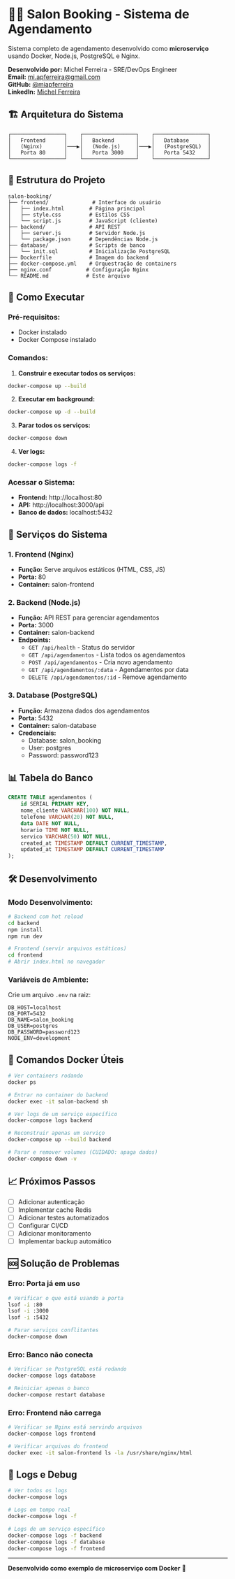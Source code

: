 # 💇‍♀️ Salon Booking - Sistema de Agendamento

Sistema completo de agendamento desenvolvido como **microserviço** usando Docker, Node.js, PostgreSQL e Nginx.

**Desenvolvido por:** Michel Ferreira - SRE/DevOps Engineer  
**Email:** mi.apferreira@gmail.com  
**GitHub:** [@miapferreira](https://github.com/miapferreira)  
**LinkedIn:** [Michel Ferreira](https://www.linkedin.com/in/michelapferreira/)

## 🏗️ **Arquitetura do Sistema**

```
┌─────────────────┐    ┌─────────────────┐    ┌─────────────────┐
│   Frontend      │    │   Backend       │    │   Database      │
│   (Nginx)       │───▶│   (Node.js)     │───▶│   (PostgreSQL)  │
│   Porta 80      │    │   Porta 3000    │    │   Porta 5432    │
└─────────────────┘    └─────────────────┘    └─────────────────┘
```

## 📁 **Estrutura do Projeto**

```
salon-booking/
├── frontend/              # Interface do usuário
│   ├── index.html        # Página principal
│   ├── style.css         # Estilos CSS
│   └── script.js         # JavaScript (cliente)
├── backend/              # API REST
│   ├── server.js         # Servidor Node.js
│   └── package.json      # Dependências Node.js
├── database/             # Scripts de banco
│   └── init.sql          # Inicialização PostgreSQL
├── Dockerfile            # Imagem do backend
├── docker-compose.yml    # Orquestração de containers
├── nginx.conf           # Configuração Nginx
└── README.md            # Este arquivo
```

## 🚀 **Como Executar**

### **Pré-requisitos:**
- Docker instalado
- Docker Compose instalado

### **Comandos:**

1. **Construir e executar todos os serviços:**
```bash
docker-compose up --build
```

2. **Executar em background:**
```bash
docker-compose up -d --build
```

3. **Parar todos os serviços:**
```bash
docker-compose down
```

4. **Ver logs:**
```bash
docker-compose logs -f
```

### **Acessar o Sistema:**
- **Frontend:** http://localhost:80
- **API:** http://localhost:3000/api
- **Banco de dados:** localhost:5432

## 🔧 **Serviços do Sistema**

### **1. Frontend (Nginx)**
- **Função:** Serve arquivos estáticos (HTML, CSS, JS)
- **Porta:** 80
- **Container:** salon-frontend

### **2. Backend (Node.js)**
- **Função:** API REST para gerenciar agendamentos
- **Porta:** 3000
- **Container:** salon-backend
- **Endpoints:**
  - `GET /api/health` - Status do servidor
  - `GET /api/agendamentos` - Lista todos os agendamentos
  - `POST /api/agendamentos` - Cria novo agendamento
  - `GET /api/agendamentos/:data` - Agendamentos por data
  - `DELETE /api/agendamentos/:id` - Remove agendamento

### **3. Database (PostgreSQL)**
- **Função:** Armazena dados dos agendamentos
- **Porta:** 5432
- **Container:** salon-database
- **Credenciais:**
  - Database: salon_booking
  - User: postgres
  - Password: password123

## 📊 **Tabela do Banco**

```sql
CREATE TABLE agendamentos (
    id SERIAL PRIMARY KEY,
    nome_cliente VARCHAR(100) NOT NULL,
    telefone VARCHAR(20) NOT NULL,
    data DATE NOT NULL,
    horario TIME NOT NULL,
    servico VARCHAR(50) NOT NULL,
    created_at TIMESTAMP DEFAULT CURRENT_TIMESTAMP,
    updated_at TIMESTAMP DEFAULT CURRENT_TIMESTAMP
);
```

## 🛠️ **Desenvolvimento**

### **Modo Desenvolvimento:**
```bash
# Backend com hot reload
cd backend
npm install
npm run dev

# Frontend (servir arquivos estáticos)
cd frontend
# Abrir index.html no navegador
```

### **Variáveis de Ambiente:**
Crie um arquivo `.env` na raiz:
```env
DB_HOST=localhost
DB_PORT=5432
DB_NAME=salon_booking
DB_USER=postgres
DB_PASSWORD=password123
NODE_ENV=development
```

## 🐳 **Comandos Docker Úteis**

```bash
# Ver containers rodando
docker ps

# Entrar no container do backend
docker exec -it salon-backend sh

# Ver logs de um serviço específico
docker-compose logs backend

# Reconstruir apenas um serviço
docker-compose up --build backend

# Parar e remover volumes (CUIDADO: apaga dados)
docker-compose down -v
```

## 📈 **Próximos Passos**

- [ ] Adicionar autenticação
- [ ] Implementar cache Redis
- [ ] Adicionar testes automatizados
- [ ] Configurar CI/CD
- [ ] Adicionar monitoramento
- [ ] Implementar backup automático

## 🆘 **Solução de Problemas**

### **Erro: Porta já em uso**
```bash
# Verificar o que está usando a porta
lsof -i :80
lsof -i :3000
lsof -i :5432

# Parar serviços conflitantes
docker-compose down
```

### **Erro: Banco não conecta**
```bash
# Verificar se PostgreSQL está rodando
docker-compose logs database

# Reiniciar apenas o banco
docker-compose restart database
```

### **Erro: Frontend não carrega**
```bash
# Verificar se Nginx está servindo arquivos
docker-compose logs frontend

# Verificar arquivos do frontend
docker exec -it salon-frontend ls -la /usr/share/nginx/html
```

## 📝 **Logs e Debug**

```bash
# Ver todos os logs
docker-compose logs

# Logs em tempo real
docker-compose logs -f

# Logs de um serviço específico
docker-compose logs -f backend
docker-compose logs -f database
docker-compose logs -f frontend
```

---

**Desenvolvido como exemplo de microserviço com Docker** 🐳

